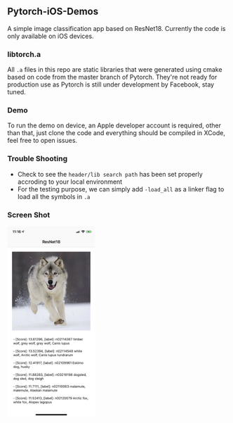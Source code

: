 ## Pytorch-iOS-Demos

A simple image classification app based on ResNet18. Currently the code is only available on iOS devices. 

### libtorch.a

All `.a` files in this repo are static libraries that were generated using cmake based on code from the master branch of Pytorch. They're not ready for production use as Pytorch is still under development by Facebook, stay tuned.

### Demo

To run the demo on device,  an Apple developer account is required, other than that, just clone the code and everything should be compiled in XCode, feel free to open issues.

### Trouble Shooting

- Check to see the `header/lib search path` has been set properly accroding to your local environment
- For the testing purpose, we can simply add `-load_all` as a linker flag to load all the symbols in `.a`

### Screen Shot

<img src="./screenshot.png" width="200">
